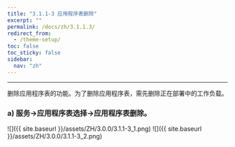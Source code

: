 ```yaml
---
title: "3.1.1-3 应用程序表删除"
excerpt: ""
permalink: /docs/zh/3.1.1.3/
redirect_from:
  - /theme-setup/
toc: false
toc_sticky: false
sidebar:
  nav: "zh"
---
```


---
删除应用程序表的功能。为了删除应用程序表，需先删除正在部署中的工作负载。

### a\) 服务→应用程序表选择→应用程序表删除。

![]({{ site.baseurl }}/assets/ZH/3.0.0/3.1.1-3_1.png)
![]({{ site.baseurl }}/assets/ZH/3.0.0/3.1.1-3_2.png)
